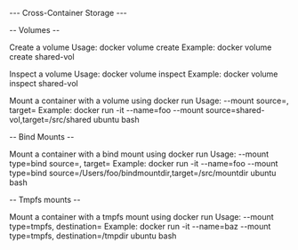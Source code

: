 --- Cross-Container Storage ---

-- Volumes --

Create a volume
Usage: docker volume create <volume name>
Example: docker volume create shared-vol

Inspect a volume
Usage: docker volume inspect <volume name>
Example: docker volume inspect shared-vol

Mount a container with a volume using docker run
Usage: --mount source=<volume name>, target=<container dir>
Example:
docker run -it --name=foo --mount source=shared-vol,target=/src/shared ubuntu bash

-- Bind Mounts --

Mount a container with a bind mount using docker run
Usage: --mount type=bind source=<host dir>, target=<container dir>
Example:
docker run -it --name=foo --mount type=bind source=/Users/foo/bindmountdir,target=/src/mountdir ubuntu bash

-- Tmpfs mounts --

Mount a container with a tmpfs mount using docker run
Usage: --mount type=tmpfs, destination=<container dir>
Example:
docker run -it --name=baz --mount type=tmpfs, destination=/tmpdir ubuntu bash